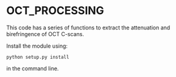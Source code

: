 # OCT_PROCESSING

This code has a series of functions to extract the attenuation and birefringence of OCT C-scans.

Install the module using:

``` python setup.py install ```

in the command line.